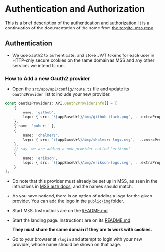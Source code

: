 # Authentication and Authorization

This is a brief description of the authentication and authorization.
It is a continuation of the documentation of the same from [the tergite-mss repo](https://github.com/tergite/tergite-mss/tree/main/docs/auth.md)

## Authentication

-   We use oauth2 to authenticate, and store JWT tokens for each user in HTTP-only secure cookies on the same domain as MSS and any other services we intend to run.

### How to Add a new Oauth2 provider

-   Open the [`src/app/api/config/route.ts`](../src/app/api/config/route.ts) file and update its `oauth2Provider` list to include your new provider.

```typescript
const oauth2Providers: API.Oauth2ProviderInfo[] = [
	{
		name: 'github',
		logo: { src: `${appBaseUrl}/img/github-black.png`, ...extraProps }
	},
	{ name: 'puhuri' },
	{
		name: 'chalmers',
		logo: { src: `${appBaseUrl}/img/chalmers-logo.svg`, ...extraProps }
	},
	// say, we are adding a new provider called 'erikson'
	{
		name: 'erikson',
		logo: { src: `${appBaseUrl}/img/erikson-logo.svg`, ...extraProps }
	}
];
```

-   Do note that this provider must already be set up in MSS, as seen in the intructions in [MSS auth docs](https://github.com/tergite/tergite-mss/tree/main/docs/auth.md), and the names should match.
-   As you have noticed, there is an option of adding a logo for the given provider. You can add the logo in the [`public/img`](../public/img/) folder.

-   Start MSS.
    Instructions are on the [README.md](https://github.com/tergite/tergite-mss/tree/main/README.md)
-   Start the landing page.
    Instructions are on its [README.md](../README.md)

    **They must share the same domain if they are to work with cookies.**

-   Go to your browser at `/login` and attempt to login with your new provider, whose name should be shown on that page.

